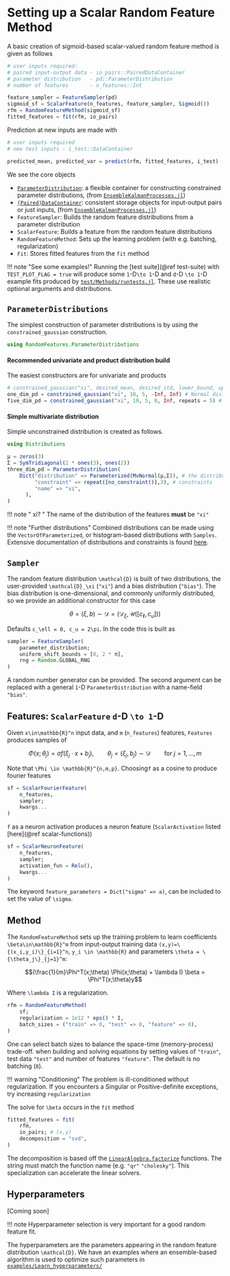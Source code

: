 # Setting up a Scalar Random Feature Method

A basic creation of sigmoid-based scalar-valued random feature method is given as follows

```julia
# user inputs required:
# paired input-output data - io_pairs::PairedDataContainer 
# parameter distribution   - pd::ParameterDistribution 
# number of features       - n_features::Int

feature_sampler = FeatureSampler(pd) 
sigmoid_sf = ScalarFeature(n_features, feature_sampler, Sigmoid()) 
rfm = RandomFeatureMethod(sigmoid_sf)
fitted_features = fit(rfm, io_pairs)
```
Prediction at new inputs are made with
``` julia
# user inputs required
# new test inputs - i_test::DataContainer

predicted_mean, predicted_var = predict(rfm, fitted_features, i_test)
```
We see the core objects
- [`ParameterDistribution`](https://clima.github.io/EnsembleKalmanProcesses.jl/stable/parameter_distributions/): a flexible container for constructing constrained parameter distributions, (from [`EnsembleKalmanProcesses.jl`](https://clima.github.io/EnsembleKalmanProcesses.jl/stable/))
- [`(Paired)DataContainer`](https://clima.github.io/EnsembleKalmanProcesses.jl/stable/internal_data_representation): consistent storage objects for input-output pairs or just inputs, (from [`EnsembleKalmanProcesses.jl`](https://clima.github.io/EnsembleKalmanProcesses.jl/stable))
- `FeatureSampler`: Builds the random feature distributions from a parameter distribution
- `ScalarFeature`: Builds a feature from the random feature distributions
- `RandomFeatureMethod`: Sets up the learning problem (with e.g. batching, regularization)
- `Fit`: Stores fitted features from the `fit` method

!!! note "See some examples!"
    Running the [test suite](@ref test-suite) with `TEST_PLOT_FLAG = true` will produce some ``1``-D``\to 1``-D and ``d``-D ``\to 1``-D example fits produced by [`test/Methods/runtests.jl`](https://github.com/CliMA/RandomFeatures.jl/tree/main/test/Methods). These use realistic optional arguments and distributions.

## `ParameterDistributions`

The simplest construction of parameter distributions is by using the `constrained_gaussian` construction.


```julia
using RandomFeatures.ParameterDistributions
```
#### **Recommended** univariate and product distribution build
The easiest constructors are for univariate and products
```julia
# constrained_gaussian("xi", desired_mean, desired_std, lower_bound, upper_bound)
one_dim_pd = constrained_gaussian("xi", 10, 5, -Inf, Inf) # Normal distribution
five_dim_pd = constrained_gaussian("xi", 10, 5, 0, Inf, repeats = 5) # Log-normal (approx mean 10 & approx std 5) in each of the five dimensions
```
#### Simple multivariate distribution
Simple unconstrained distribution is created as follows. 
```julia
using Distributions

μ = zeros(3)
Σ = SymTridiagonal(2 * ones(3), ones(2))
three_dim_pd = ParameterDistribution(
    Dict("distribution" => Parameterized(MvNormal(μ,Σ)), # the distribution
         "constraint" => repeat([no_constraint()],3), # constraints 
         "name" => "xi",
      ),
)
```
!!! note " xi? "
    The name of the distribution of the features **must** be `"xi"`
    
!!! note "Further distributions"
    Combined distributions can be made using the `VectorOfParameterized`, or histogram-based distributions with `Samples`. Extensive documentation of distributions and constraints is found [here](https://clima.github.io/EnsembleKalmanProcesses.jl/stable/parameter_distributions/).

## `Sampler`
The random feature distribution ``\mathcal{D}`` is built of two distributions, the user-provided ``\mathcal{D}_\xi`` (`"xi"`) and a bias distribution (`"bias"`). The bias distribution is one-dimensional, and commonly uniformly distributed, so we provide an additional constructor for this case

```math
\theta = (\xi,b) \sim \mathcal{D} = (\mathcal{D}_\xi, \mathcal{U}([c_\ell,c_u]))
```
Defaults ``c_\ell = 0, c_u = 2\pi``. In the code this is built as
```julia
sampler = FeatureSampler(
    parameter_distribution;
    uniform_shift_bounds = [0, 2 * π], 
    rng = Random.GLOBAL_RNG
)
```
A random number generator can be provided. The second argument can be replaced with a general ``1``-D `ParameterDistribution` with a name-field `"bias"`.

## Features: `ScalarFeature` ``d``-D ``\to 1``-D

Given ``x\in\mathbb{R}^n`` input data, and ``m`` (`n_features`) features, `Features` produces samples of
```math
\Phi(x;\theta_j) = \sigma f(\xi_j\cdot x + b_j),\qquad \theta_j=(\xi_j,b_j) \sim \mathcal{D}\qquad \mathrm{for}\ j=1,\dots,m 
```
Note that ``\Phi \in \mathbb{R}^{n,m,p}``. Choosing``f`` as a cosine to produce fourier features
```julia
sf = ScalarFourierFeature(
    n_features,
    sampler;
    kwargs...
) 
```
``f`` as a neuron activation produces a neuron feature (`ScalarActivation` listed [here](@ref scalar-functions)) 
```julia
sf = ScalarNeuronFeature(
    n_features,
    sampler;
    activation_fun = Relu(),
    kwargs...
) 
```
The keyword `feature_parameters = Dict("sigma" => a)`, can be included to set the value of ``\sigma``.

## Method

The `RandomFeatureMethod` sets up the training problem to learn coefficients ``\beta\in\mathbb{R}^m`` from input-output training data ``(x,y)=\{(x_i,y_i)\}_{i=1}^n``, ``y_i \in \mathbb{R}`` and parameters ``\theta = \{\theta_j\}_{j=1}^m``:
```math
(\frac{1}{m}\Phi^T(x;\theta) \Phi(x;\theta) + \lambda I) \beta = \Phi^T(x;\theta)y
```
Where ``\lambda I`` is a regularization.
```julia
rfm = RandomFeatureMethod(
    sf;
    regularization = 1e12 * eps() * I,
    batch_sizes = ("train" => 0, "test" => 0, "feature" => 0),
)
```
One can select batch sizes to balance the space-time (memory-process) trade-off. when building and solving equations by setting values of `"train"`, test data `"test"` and number of features `"feature"`. The default is no batching (`0`).

!!! warning "Conditioning"
    The problem is ill-conditioned without regularization.
    If you encounters a Singular or Positive-definite exceptions, try increasing `regularization`

The solve for ``\beta`` occurs in the `fit` method
```julia
fitted_features = fit(
    rfm,
    io_pairs; # (x,y)
    decomposition = "svd",
)
```
The decomposition is based off the [`LinearAlgebra.factorize`](https://docs.julialang.org/en/v1/stdlib/LinearAlgebra/#man-linalg-factorizations) functions. The string must match the function name (e.g. `"qr"` `"cholesky"`). This specialization can accelerate the linear solvers.

## Hyperparameters

[Coming soon]

!!! note
    Hyperparameter selection is very important for a good random feature fit.

The hyperparameters are the parameters appearing in the random feature distribution ``\mathcal{D}``. We have an examples where an ensemble-based algorithm is used to optimize such parameters in [`examples/Learn_hyperparameters/`](https://github.com/CliMA/RandomFeatures.jl/tree/main/examples/Learn_hyperparameters)


